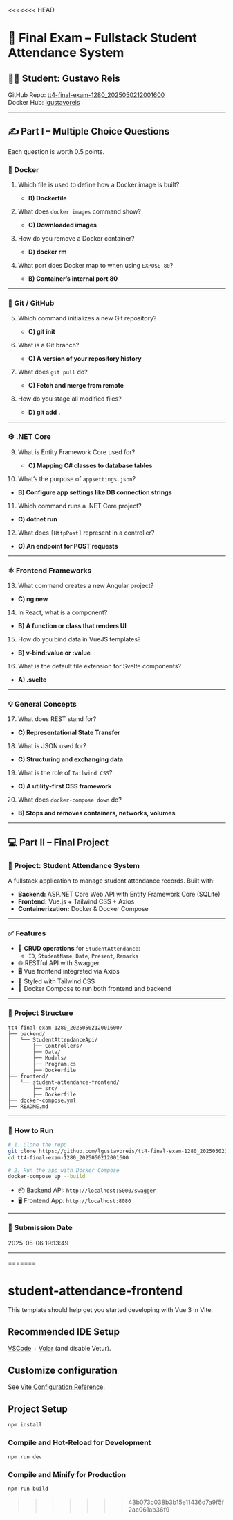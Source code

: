 <<<<<<< HEAD
# 📝 Final Exam – Fullstack Student Attendance System

## 👨‍💻 Student: Gustavo Reis  
GitHub Repo: [tt4-final-exam-1280_2025050212001600](https://github.com/lgustavoreis/tt4-final-exam-1280_2025050212001600)  
Docker Hub: [lgustavoreis](https://hub.docker.com/repositories/lgustavoreis)  

---

## ✍️ Part I – Multiple Choice Questions

Each question is worth 0.5 points.

### 🐳 Docker

1. Which file is used to define how a Docker image is built?  
   - **B) Dockerfile**

2. What does `docker images` command show?  
   - **C) Downloaded images**

3. How do you remove a Docker container?  
   - **D) docker rm**

4. What port does Docker map to when using `EXPOSE 80`?  
   - **B) Container’s internal port 80**

---

### 🌿 Git / GitHub

5. Which command initializes a new Git repository?  
   - **C) git init**

6. What is a Git branch?  
   - **C) A version of your repository history**

7. What does `git pull` do?  
   - **C) Fetch and merge from remote**

8. How do you stage all modified files?  
   - **D) git add .**

---

### ⚙️ .NET Core

9. What is Entity Framework Core used for?  
   - **C) Mapping C# classes to database tables**

10. What’s the purpose of `appsettings.json`?  
   - **B) Configure app settings like DB connection strings**

11. Which command runs a .NET Core project?  
   - **C) dotnet run**

12. What does `[HttpPost]` represent in a controller?  
   - **C) An endpoint for POST requests**

---

### ⚛️ Frontend Frameworks

13. What command creates a new Angular project?  
   - **C) ng new**

14. In React, what is a component?  
   - **B) A function or class that renders UI**

15. How do you bind data in VueJS templates?  
   - **B) v-bind:value or :value**

16. What is the default file extension for Svelte components?  
   - **A) .svelte**

---

### 💡 General Concepts

17. What does REST stand for?  
   - **C) Representational State Transfer**

18. What is JSON used for?  
   - **C) Structuring and exchanging data**

19. What is the role of `Tailwind CSS`?  
   - **C) A utility-first CSS framework**

20. What does `docker-compose down` do?  
   - **B) Stops and removes containers, networks, volumes**

---

## 💻 Part II – Final Project

### 🔧 Project: Student Attendance System

A fullstack application to manage student attendance records. Built with:

- **Backend:** ASP.NET Core Web API with Entity Framework Core (SQLite)
- **Frontend:** Vue.js + Tailwind CSS + Axios
- **Containerization:** Docker & Docker Compose

---

### ✅ Features

- 📌 **CRUD operations** for `StudentAttendance`:
  - `ID`, `StudentName`, `Date`, `Present`, `Remarks`
- 🌐 RESTful API with Swagger
- 🖥️ Vue frontend integrated via Axios
- 💅 Styled with Tailwind CSS
- 🐳 Docker Compose to run both frontend and backend

---

### 📁 Project Structure

```
tt4-final-exam-1280_2025050212001600/
├── backend/
│   └── StudentAttendanceApi/
│       ├── Controllers/
│       ├── Data/
│       ├── Models/
│       ├── Program.cs
│       ├── Dockerfile
├── frontend/
│   └── student-attendance-frontend/
│       ├── src/
│       ├── Dockerfile
├── docker-compose.yml
├── README.md
```

---

### 🚀 How to Run

```bash
# 1. Clone the repo
git clone https://github.com/lgustavoreis/tt4-final-exam-1280_2025050212001600.git
cd tt4-final-exam-1280_2025050212001600

# 2. Run the app with Docker Compose
docker-compose up --build
```

- 📦 Backend API: `http://localhost:5000/swagger`
- 🖥️ Frontend App: `http://localhost:8080`

---

### 📅 Submission Date

2025-05-06 19:13:49

---
=======
# student-attendance-frontend

This template should help get you started developing with Vue 3 in Vite.

## Recommended IDE Setup

[VSCode](https://code.visualstudio.com/) + [Volar](https://marketplace.visualstudio.com/items?itemName=Vue.volar) (and disable Vetur).

## Customize configuration

See [Vite Configuration Reference](https://vite.dev/config/).

## Project Setup

```sh
npm install
```

### Compile and Hot-Reload for Development

```sh
npm run dev
```

### Compile and Minify for Production

```sh
npm run build
```
>>>>>>> 43b073c038b3b15e11436d7a9f5f2ac061ab36f9
